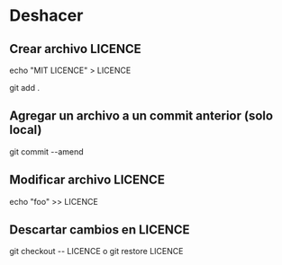 # Deshacer 

## Crear archivo LICENCE

echo "MIT LICENCE" > LICENCE


git add .

## Agregar un archivo a un commit anterior (solo local)

git commit --amend

## Modificar archivo LICENCE
echo "foo" >> LICENCE

## Descartar cambios en LICENCE
git checkout -- LICENCE o git restore LICENCE